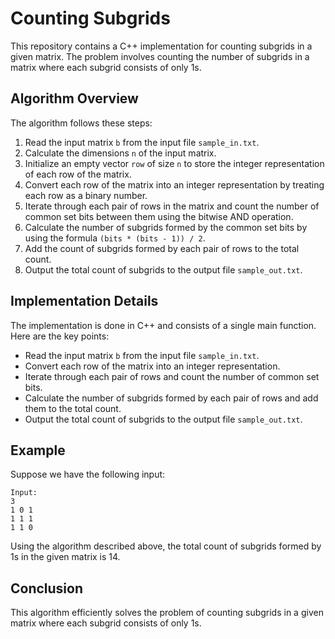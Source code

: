 # Counting Subgrids

This repository contains a C++ implementation for counting subgrids in a given matrix. The problem involves counting the number of subgrids in a matrix where each subgrid consists of only 1s.

## Algorithm Overview

The algorithm follows these steps:

1. Read the input matrix `b` from the input file `sample_in.txt`.
2. Calculate the dimensions `n` of the input matrix.
3. Initialize an empty vector `row` of size `n` to store the integer representation of each row of the matrix.
4. Convert each row of the matrix into an integer representation by treating each row as a binary number.
5. Iterate through each pair of rows in the matrix and count the number of common set bits between them using the bitwise AND operation.
6. Calculate the number of subgrids formed by the common set bits by using the formula `(bits * (bits - 1)) / 2`.
7. Add the count of subgrids formed by each pair of rows to the total count.
8. Output the total count of subgrids to the output file `sample_out.txt`.

## Implementation Details

The implementation is done in C++ and consists of a single main function. Here are the key points:

- Read the input matrix `b` from the input file `sample_in.txt`.
- Convert each row of the matrix into an integer representation.
- Iterate through each pair of rows and count the number of common set bits.
- Calculate the number of subgrids formed by each pair of rows and add them to the total count.
- Output the total count of subgrids to the output file `sample_out.txt`.

## Example

Suppose we have the following input:

```
Input:
3
1 0 1
1 1 1
1 1 0
```

Using the algorithm described above, the total count of subgrids formed by 1s in the given matrix is 14.

## Conclusion

This algorithm efficiently solves the problem of counting subgrids in a given matrix where each subgrid consists of only 1s.